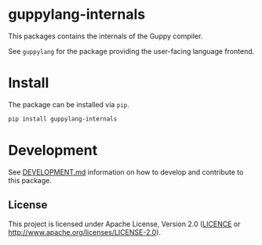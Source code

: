# guppylang-internals

This packages contains the internals of the Guppy compiler.

See `guppylang` for the package providing the user-facing language frontend.

# Install

The package can be installed via `pip`.

```sh
pip install guppylang-internals
```

# Development

See [DEVELOPMENT.md] information on how to develop and contribute to this package.

  [DEVELOPMENT.md]: https://github.com/CQCL/guppylang/blob/main/DEVELOPMENT.md

## License

This project is licensed under Apache License, Version 2.0 ([LICENCE][] or http://www.apache.org/licenses/LICENSE-2.0).

  [LICENCE]: https://github.com/CQCL/guppylang/blob/main/LICENCE
